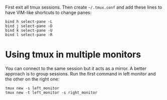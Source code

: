 First exit all tmux sessions. Then create `~/.tmux.conf` and add these lines to have VIM-like shortcuts to change panes:

```
bind h select-pane -L
bind j select-pane -D
bind k select-pane -U
bind l select-pane -R
``` 
# Using tmux in multiple monitors

You can connect to the same session but it acts as a mirror. A better approach is to group sessions. Run the first command in left monitor and the other on the right one:

```
tmux new -s left_monitor
tmux new -t left_monitor -s right_monitor
```
